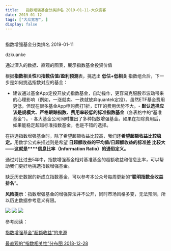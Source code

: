 ```yaml
---
title:   指数增强基金分类排名 2019-01-11-大众宽客
date: 2019-01-12
tags: ["大众宽客", ]
display: false
---
```



## 



指数增强基金分类排名 2019-01-11




dzkuanke




通过深入的数据、直观的图表，展示指数基金投资价值


根据**指数相关性**和**指数估值/盈利预测**表，挑选出&nbsp;**低估+低相关**&nbsp;指数组合后，下一步是如何挑选指数对应的基金：
- 建议通过基金App定投开放式指数基金，自动操作，更容易克服股市波动带来的心理影响（例如，一涨就卖、一跌就放弃quantek定投）。虽然ETF基金费用更低，但现在很多基金App申购费打1折，ETF的费用优势不大。- **默认选择应该是规模大、严格跟踪指数、费用率较低的标准指数基金**（各表格中的“基准基金”）。- 各大基金公司同时推出了多种指数增强基金。如果在扣除费用后，如果能稳定超越标准指数基金，也是不错的选择。


在挑选指数增强基金时<h-char unicode="ff0c" class="" style="max-width: 100%;box-sizing: border-box !important;word-wrap: break-word !important;">，</h-char>除了希望超额收益比较高<h-char unicode="ff0c" class="" style="max-width: 100%;box-sizing: border-box !important;word-wrap: break-word !important;">，</h-char>我们还**希望超额收益比较稳定**<h-char unicode="3002" class="" style="max-width: 100%;box-sizing: border-box !important;word-wrap: break-word !important;">**。**</h-char>用数学公式来描述则是希望&nbsp;**日超额收益的平均值/日超额收益的标准差&nbsp;**比较大<h-char unicode="2014" class="" style="max-width: 100%;box-sizing: border-box !important;word-wrap: break-word !important;">——</h-char>**这就是****信息比率**<h-char unicode="ff08" class="" style="max-width: 100%;box-sizing: border-box !important;word-wrap: break-word !important;">**（**</h-char>**Information Ratio**<h-char unicode="ff09" class="" style="max-width: 100%;box-sizing: border-box !important;word-wrap: break-word !important;">**）**</h-char>**的通俗定义**<h-char unicode="3002" class="" style="max-width: 100%;box-sizing: border-box !important;word-wrap: break-word !important;">**。**</h-char>



通过对比过去5年中，指数增强基金相对基准基金的超额收益和信息比率<h-char unicode="ff0c" class="" style="max-width: 100%;box-sizing: border-box !important;word-wrap: break-word !important;">，</h-char>可以帮助我们更好地挑选指数增强基金。



缺乏历史数据的新成立指数基金，可以参考本公众号每周更新的“**聪明指数全收益排名**”。



**风险提示**：指数增强基金的增强算法并不公开，同时市场风格多变，无法预测，所以历史数据参考意义有限。







<img class="" data-copyright="0" data-ratio="1.2720720720720722" data-s="300,640" src="https://mmbiz.qpic.cn/mmbiz_png/PKw3FQPmhIj4UiaicQlabjmLzLJsfvw7ibtaRCEHShPe1XtVPbxHraqWKRXeYNPSqo4nFKMgPdD98qicTFmkoT7Csg/640?wx_fmt=png" data-type="png" data-w="1110" style="">

<img class="" data-copyright="0" data-ratio="1.279783393501805" data-s="300,640" src="https://mmbiz.qpic.cn/mmbiz_png/PKw3FQPmhIj4UiaicQlabjmLzLJsfvw7ibthnDKcN0lxSzhb5bo5bx6bAq8iaJ5QjKujR7J4odT7ZSqvt04I1hfiaIQ/640?wx_fmt=png" data-type="png" data-w="1108" style="">

<img class="" data-copyright="0" data-ratio="0.9459459459459459" data-s="300,640" src="https://mmbiz.qpic.cn/mmbiz_png/PKw3FQPmhIj4UiaicQlabjmLzLJsfvw7ibtCVfPx5CibUomTiaw9kicolZqDg7ZXY7ekOZMqPslnaZ5x5uJH79LjKnxQ/640?wx_fmt=png" data-type="png" data-w="1110" style="">

参考阅读：

[指数增强基金”超额收益“的来源](http://mp.weixin.qq.com/s?__biz=MzAwMTc1MDcwNw==&amp;mid=2648272968&amp;idx=1&amp;sn=598917da4403d77210aa3b1a460658e4&amp;chksm=82f93394b58eba82c9a7cb228c22c656fe88c5203ff149473f9edd2d4127e44df65f5bdb146b&amp;scene=21#wechat_redirect)

[最直观的“指数相关性”分布图 2018-12-28](http://mp.weixin.qq.com/s?__biz=MzAwMTc1MDcwNw==&amp;mid=2648273755&amp;idx=3&amp;sn=4aaf622fc058b12c92f1b32a69d39a28&amp;chksm=82f93087b58eb991f1c2858ab0aee9b7240e6d0f2d3519b6c42d321775649fdcaf5ca4966082&amp;scene=21#wechat_redirect)